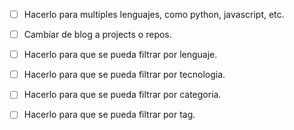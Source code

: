 - [ ] Hacerlo para multiples lenguajes, como python, javascript, etc.

- [ ] Cambiar de blog a projects o repos.

- [ ] Hacerlo para que se pueda filtrar por lenguaje.

- [ ] Hacerlo para que se pueda filtrar por tecnologia.

- [ ] Hacerlo para que se pueda filtrar por categoria.

- [ ] Hacerlo para que se pueda filtrar por tag.
